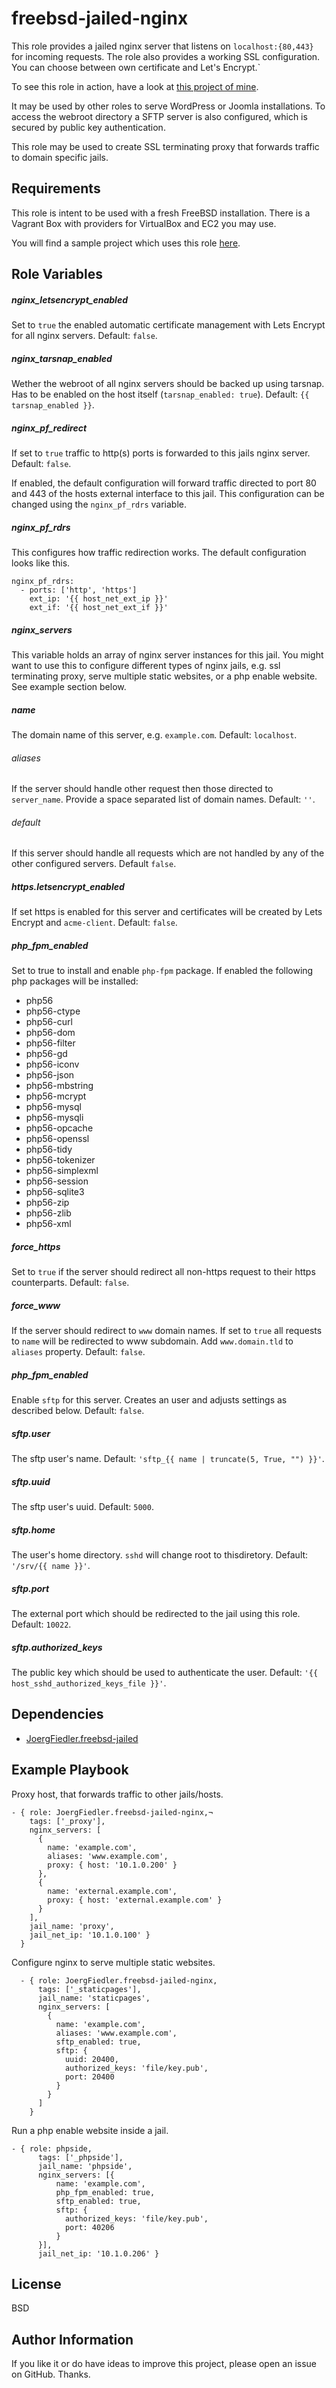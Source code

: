 freebsd-jailed-nginx
====================

This role provides a jailed nginx server that listens on `localhost:{80,443}` 
for incoming requests. The role also provides a working SSL configuration. You
can choose between own certificate and Let's Encrypt.`

To see this role in action, have a look at 
[this project of mine](https://github.com/JoergFiedler/freebsd-ansible-demo).

It may be used by other roles to serve WordPress or Joomla installations. To 
access the webroot directory a SFTP server is also configured, which is 
secured by public key authentication.

This role may be used to create SSL terminating proxy that forwards traffic 
to domain specific jails.

Requirements
------------

This role is intent to be used with a fresh FreeBSD installation. There is 
a Vagrant Box with providers for VirtualBox and EC2 you may use.

You will find a sample project which uses this role 
[here](https://github.com/JoergFiedler/freebsd-ansible-demo).

Role Variables
--------------

##### nginx_letsencrypt_enabled
Set to `true` the enabled automatic certificate management with Lets Encrypt
for all nginx servers. Default: `false`.

##### nginx_tarsnap_enabled
Wether the webroot of all nginx servers should be backed up using tarsnap. Has
to be enabled on the host itself (`tarsnap_enabled: true`). Default: 
`{{ tarsnap_enabled }}`.

##### nginx_pf_redirect
If set to `true` traffic to http(s) ports is forwarded to this jails nginx 
server. Default: `false`.

If enabled, the default configuration will forward traffic directed to port 80 
and 443 of the hosts external interface to this jail. This configuration can be 
changed using the `nginx_pf_rdrs` variable.

##### nginx_pf_rdrs
This configures how traffic redirection works. The default configuration 
looks like this.

    nginx_pf_rdrs:
      - ports: ['http', 'https']
        ext_ip: '{{ host_net_ext_ip }}'
        ext_if: '{{ host_net_ext_if }}'

##### nginx_servers
This variable holds an array of nginx server instances for this jail. You 
might want to use this to configure different types of nginx jails, e.g. 
ssl terminating proxy, serve multiple static websites, or a php enable website. 
See example section below.

##### name
The domain name of this server, e.g. `example.com`. Default: `localhost`.

###### aliases
If the server should handle other request then those directed to `server_name`.
Provide a space separated list of domain names. Default: `''`.

###### default
If this server should handle all requests which are not handled by any of the
other configured servers. Default `false`.

##### https.letsencrypt_enabled
If set https is enabled for this server and certificates will be created by
Lets Encrypt and `acme-client`. Default: `false`.

##### php_fpm_enabled
Set to true to install and enable `php-fpm` package. If enabled the following
php packages will be installed: 
  - php56
  - php56-ctype
  - php56-curl
  - php56-dom
  - php56-filter
  - php56-gd
  - php56-iconv
  - php56-json
  - php56-mbstring
  - php56-mcrypt
  - php56-mysql
  - php56-mysqli
  - php56-opcache
  - php56-openssl
  - php56-tidy
  - php56-tokenizer
  - php56-simplexml
  - php56-session
  - php56-sqlite3
  - php56-zip
  - php56-zlib
  - php56-xml
  
##### force_https
Set to `true` if the server should redirect all non-https request to their
https counterparts. Default: `false`.

##### force_www
If the server should redirect to `www` domain names. If set to `true` all 
requests to `name` will be redirected to www subdomain. Add `www.domain.tld`
to `aliases` property. Default: `false`.

##### php_fpm_enabled
Enable `sftp` for this server. Creates an user and adjusts settings as
described below. Default: `false`.

##### sftp.user
The sftp user's  name. Default: `'sftp_{{ name | truncate(5, True, "") }}'`.

##### sftp.uuid
The sftp user's uuid. Default: `5000`.

##### sftp.home
The user's home directory. `sshd` will change root to thisdiretory. 
Default: `'/srv/{{ name }}'`.

##### sftp.port
The external port which should be redirected to the jail using this role. 
Default: `10022`.

##### sftp.authorized_keys
The public key which should be used to authenticate the user. 
Default: `'{{ host_sshd_authorized_keys_file }}'`.

Dependencies
------------

- [JoergFiedler.freebsd-jailed](https://galaxy.ansible.com/JoergFiedler/freebsd-jailed/)

Example Playbook
----------------

Proxy host, that forwards traffic to other jails/hosts.

    - { role: JoergFiedler.freebsd-jailed-nginx,¬
        tags: ['_proxy'],
        nginx_servers: [
          {
            name: 'example.com',
            aliases: 'www.example.com',
            proxy: { host: '10.1.0.200' }
          },
          {
            name: 'external.example.com',
            proxy: { host: 'external.example.com' }
          }
        ],
        jail_name: 'proxy',
        jail_net_ip: '10.1.0.100' }
      }

Configure nginx to serve multiple static websites.

      - { role: JoergFiedler.freebsd-jailed-nginx,
          tags: ['_staticpages'],
          jail_name: 'staticpages',
          nginx_servers: [
            {
              name: 'example.com',
              aliases: 'www.example.com',
              sftp_enabled: true,
              sftp: {
                uuid: 20400,
                authorized_keys: 'file/key.pub',
                port: 20400
              }
            }
          ]
        }

Run a php enable website inside a jail.

    - { role: phpside,
          tags: ['_phpside'],
          jail_name: 'phpside',
          nginx_servers: [{
              name: 'example.com',
              php_fpm_enabled: true,
              sftp_enabled: true,
              sftp: {
                authorized_keys: 'file/key.pub',
                port: 40206
              }
          }],
          jail_net_ip: '10.1.0.206' }


License
-------

BSD

Author Information
------------------

If you like it or do have ideas to improve this project, please open an issue
on GitHub. Thanks.
